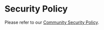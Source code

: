 # Security Policy

Please refer to our [Community Security Policy][community-security-policy].

[community-security-policy]: https://github.com/modelpack/community/blob/main/SECURITY.md

